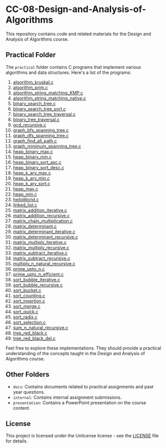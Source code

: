 # CC-08-Design-and-Analysis-of-Algorithms

This repository contains code and related materials for the Design and Analysis of Algorithms course.

## Practical Folder

The `practical` folder contains C programs that implement various algorithms and data structures. Here's a list of the programs:

1. [algorithm_kruskal.c](practical/algorithm_kruskal.c)
2. [algorithm_prim.c](practical/algorithm_prim.c)
3. [algorithm_string_matching_KMP.c](practical/algorithm_string_matching_KMP.c)
4. [algorithm_string_matching_native.c](practical/algorithm_string_matching_native.c)
5. [binary_search_tree.c](practical/binary_search_tree.c)
6. [binary_search_tree_sort.c](practical/binary_search_tree_sort.c)
7. [binary_search_tree_traversal.c](practical/binary_search_tree_traversal.c)
8. [binary_tree_traversal.c](practical/binary_tree_traversal.c)
9. [gcd_recursive.c](practical/gcd_recursive.c)
10. [graph_bfs_spanning_tree.c](practical/graph_bfs_spanning_tree.c)
11. [graph_dfs_spanning_tree.c](practical/graph_dfs_spanning_tree.c)
12. [graph_find_all_path.c](practical/graph_find_all_path.c)
13. [graph_minimum_spanning_tree.c](practical/graph_minimum_spanning_tree.c)
14. [heap_binary_max.c](practical/heap_binary_max.c)
15. [heap_binary_min.c](practical/heap_binary_min.c)
16. [heap_binary_sort_asc.c](practical/heap_binary_sort_asc.c)
17. [heap_binary_sort_desc.c](practical/heap_binary_sort_desc.c)
18. [heap_k_ary_max.c](practical/heap_k_ary_max.c)
19. [heap_k_ary_min.c](practical/heap_k_ary_min.c)
20. [heap_k_ary_sort.c](practical/heap_k_ary_sort.c)
21. [heap_max.c](practical/heap_max.c)
22. [heap_min.c](practical/heap_min.c)
23. [helloWorld.c](practical/helloWorld.c)
24. [linked_list.c](practical/linked_list.c)
25. [matrix_addition_iterative.c](practical/matrix_addition_iterative.c)
26. [matrix_addition_recursive.c](practical/matrix_addition_recursive.c)
27. [matrix_chain_multiplication.c](practical/matrix_chain_multiplication.c)
28. [matrix_determinant.c](practical/matrix_determinant.c)
29. [matrix_determinant_iterative.c](practical/matrix_determinant_iterative.c)
30. [matrix_determinant_recursive.c](practical/matrix_determinant_recursive.c)
31. [matrix_multiply_iterative.c](practical/matrix_multiply_iterative.c)
32. [matrix_multiply_recursive.c](practical/matrix_multiply_recursive.c)
33. [matrix_subtract_iterative.c](practical/matrix_subtract_iterative.c)
34. [matrix_subtract_recursive.c](practical/matrix_subtract_recursive.c)
35. [multiply_n_natural_recursive.c](practical/multiply_n_natural_recursive.c)
36. [prime_upto_n.c](practical/prime_upto_n.c)
37. [prime_upto_n_efficient.c](practical/prime_upto_n_efficient.c)
38. [sort_bubble_iterative.c](practical/sort_bubble_iterative.c)
39. [sort_bubble_recursive.c](practical/sort_bubble_recursive.c)
40. [sort_bucket.c](practical/sort_bucket.c)
41. [sort_counting.c](practical/sort_counting.c)
42. [sort_insertion.c](practical/sort_insertion.c)
43. [sort_merge.c](practical/sort_merge.c)
44. [sort_quick.c](practical/sort_quick.c)
45. [sort_radix.c](practical/sort_radix.c)
46. [sort_selection.c](practical/sort_selection.c)
47. [sum_n_natural_recursive.c](practical/sum_n_natural_recursive.c)
48. [tree_red_black.c](practical/tree_red_black.c)
49. [tree_red_black_del.c](practical/tree_red_black_del.c)

Feel free to explore these implementations. They should provide a practical understanding of the concepts taught in the Design and Analysis of Algorithms course.

## Other Folders

- `docs`: Contains documents related to practical assignments and past year questions.
- `internal`: Contains internal assignment submissions.
- `presentation`: Contains a PowerPoint presentation on the course content.

## License

This project is licensed under the Unlicense license - see the [LICENSE](LICENSE) file for details.
